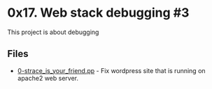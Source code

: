# 0x17. Web stack debugging #3

This project is about debugging

## Files

- [0-strace_is_your_friend.pp](./0-strace_is_your_friend.pp) - Fix wordpress site that is running on apache2 web server.